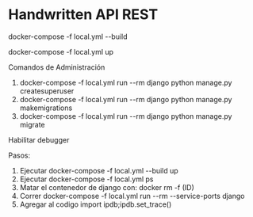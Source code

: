 Handwritten API REST
=============


docker-compose -f local.yml --build

docker-compose -f local.yml up

Comandos de Administración

1. docker-compose -f local.yml run --rm django python manage.py createsuperuser
2. docker-compose -f local.yml run --rm django python manage.py makemigrations
3. docker-compose -f local.yml run --rm django python manage.py migrate


Habilitar debugger

Pasos:

1. Ejecutar docker-compose -f local.yml --build up
2. Ejecutar docker-compose -f local.yml ps
3. Matar el contenedor de django con: docker rm -f (ID)
4. Correr docker-compose -f local.yml run --rm --service-ports django
5. Agregar al codigo import ipdb;ipdb.set_trace()
